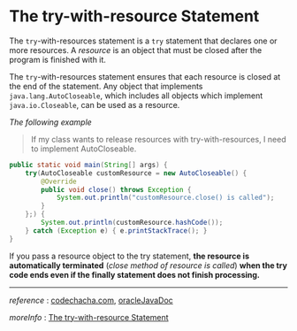 # The try-with-resource Statement

The `try`-with-resources statement is a `try` statement that declares one or more resources. A *resource* is an object that must be closed after the program is finished with it. 

The `try`-with-resources statement ensures that each resource is closed at the end of the statement. Any object that implements `java.lang.AutoCloseable`, which includes all objects which implement `java.io.Closeable`, can be used as a resource.

*The following example*

> If my class wants to release resources with try-with-resources, I need to implement AutoCloseable.

```java
public static void main(String[] args) {
    try(AutoCloseable customResource = new AutoCloseable() {
        @Override
        public void close() throws Exception {
            System.out.println("customResource.close() is called");
        }
    };) {
        System.out.println(customResource.hashCode());
    } catch (Exception e) { e.printStackTrace(); }
}
```

If you pass a resource object to the try statement, <b>the resource is automatically terminated</b> (*close method of resource is called*) <b>when the try code ends even if the finally statement does not finish processing.</b>

<hr />

*reference* : <a href="https://codechacha.com/ko/java-try-with-resources/">codechacha.com</a>, <a href="https://docs.oracle.com/javase/tutorial/essential/exceptions/tryResourceClose.html">oracleJavaDoc</a>

*moreInfo* : <a href="https://docs.oracle.com/javase/tutorial/essential/exceptions/tryResourceClose.html">The try-with-resource Statement</a>

 

